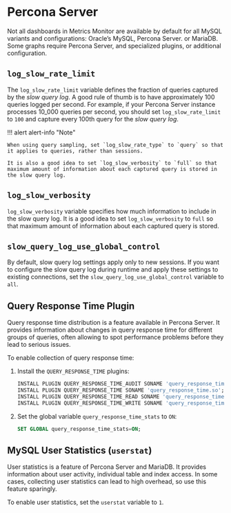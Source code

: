 # Percona Server

Not all dashboards in Metrics Monitor are available by default for all MySQL
variants and configurations: Oracle’s MySQL, Percona Server. or MariaDB.
Some graphs require Percona Server, and specialized plugins, or additional
configuration.

## `log_slow_rate_limit`

The `log_slow_rate_limit` variable defines the fraction of queries captured by
the *slow query log*.  A good rule of thumb is to have approximately 100 queries
logged per second.  For example, if your Percona Server instance processes
10_000 queries per second, you should set `log_slow_rate_limit` to `100` and
capture every 100th query for the *slow query log*.

!!! alert alert-info "Note"

    When using query sampling, set `log_slow_rate_type` to `query` so that it applies to queries, rather than sessions.

    It is also a good idea to set `log_slow_verbosity` to `full` so that maximum amount of information about each captured query is stored in the slow query log.

## `log_slow_verbosity`

`log_slow_verbosity` variable specifies how much information to include in
the slow query log. It is a good idea to set `log_slow_verbosity` to `full`
so that maximum amount of information about each captured query is stored.

## `slow_query_log_use_global_control`

By default, slow query log settings apply only to new sessions.  If you want to
configure the slow query log during runtime and apply these settings to existing
connections, set the `slow_query_log_use_global_control` variable to `all`.

## Query Response Time Plugin

Query response time distribution is a feature available in Percona Server.  It
provides information about changes in query response time for different groups
of queries, often allowing to spot performance problems before they lead to
serious issues.

To enable collection of query response time:

1. Install the `QUERY_RESPONSE_TIME` plugins:

    ```sql
    INSTALL PLUGIN QUERY_RESPONSE_TIME_AUDIT SONAME 'query_response_time.so';
    INSTALL PLUGIN QUERY_RESPONSE_TIME SONAME 'query_response_time.so';
    INSTALL PLUGIN QUERY_RESPONSE_TIME_READ SONAME 'query_response_time.so';
    INSTALL PLUGIN QUERY_RESPONSE_TIME_WRITE SONAME 'query_response_time.so';
    ```


2. Set the global variable `query_response_time_stats` to `ON`:

    ```sql
    SET GLOBAL query_response_time_stats=ON;
    ```

## MySQL User Statistics (`userstat`)

User statistics is a feature of Percona Server and MariaDB.  It provides
information about user activity, individual table and index access.  In some
cases, collecting user statistics can lead to high overhead, so use this feature
sparingly.

To enable user statistics, set the `userstat` variable to `1`.
